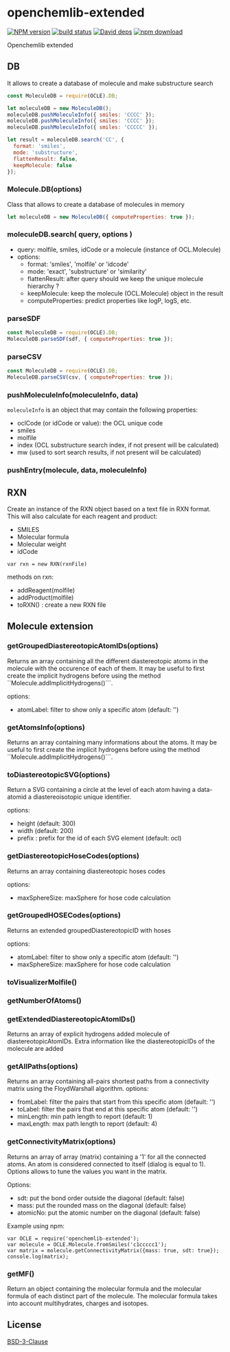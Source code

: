 # openchemlib-extended

[![NPM version][npm-image]][npm-url]
[![build status][travis-image]][travis-url]
[![David deps][david-image]][david-url]
[![npm download][download-image]][download-url]

Openchemlib extended

## DB

It allows to create a database of molecule and make substructure search

```js
const MoleculeDB = require(OCLE).DB;

let moleculeDB = new MoleculeDB();
moleculeDB.pushMoleculeInfo({ smiles: 'CCCC' });
moleculeDB.pushMoleculeInfo({ smiles: 'CCCC' });
moleculeDB.pushMoleculeInfo({ smiles: 'CCCCC' });

let result = moleculeDB.search('CC', {
  format: 'smiles',
  mode: 'substructure',
  flattenResult: false,
  keepMolecule: false
});
```

### Molecule.DB(options)

Class that allows to create a database of molecules in memory

```js
let moleculeDB = new MoleculeDB({ computeProperties: true });
```

### moleculeDB.search( query, options )

- query: molfile, smiles, idCode or a molecule (instance of OCL.Molecule)
- options:
  - format: 'smiles', 'molfile' or 'idcode'
  - mode: 'exact', 'substructure' or 'similarity'
  - flattenResult: after query should we keep the unique molecule hierarchy ?
  - keepMolecule: keep the molecule (OCL.Molecule) object in the result
  - computeProperties: predict properties like logP, logS, etc.

### parseSDF

```js
const MoleculeDB = require(OCLE).DB;
MoleculeDB.parseSDF(sdf, { computeProperties: true });
```

### parseCSV

```js
const MoleculeDB = require(OCLE).DB;
MoleculeDB.parseCSV(csv, { computeProperties: true });
```

### pushMoleculeInfo(moleculeInfo, data)

`moleculeInfo` is an object that may contain the following properties:

- oclCode (or idCode or value): the OCL unique code
- smiles
- molfile
- index (OCL substructure search index, if not present will be calculated)
- mw (used to sort search results, if not present will be calculated)

### pushEntry(molecule, data, moleculeInfo)

## RXN

Create an instance of the RXN object based on a text file in RXN format. This will also calculate for each reagent and product:

- SMILES
- Molecular formula
- Molecular weight
- idCode

```
var rxn = new RXN(rxnFile)
```

methods on rxn:

- addReagent(molfile)
- addProduct(molfile)
- toRXN() : create a new RXN file

## Molecule extension

### getGroupedDiastereotopicAtomIDs(options)

Returns an array containing all the different diastereotopic atoms in the molecule with the occurence of each of them.
It may be useful to first create the implicit hydrogens before using the method ``Molecule.addImplicitHydrogens()```.

options:

- atomLabel: filter to show only a specific atom (default: '')

### getAtomsInfo(options)

Returns an array containing many informations about the atoms.
It may be useful to first create the implicit hydrogens before using the method ``Molecule.addImplicitHydrogens()```.

### toDiastereotopicSVG(options)

Return a SVG containing a circle at the level of each atom having a data-atomid a diastereoisotopic unique identifier.

options:

- height (default: 300)
- width (default: 200)
- prefix : prefix for the id of each SVG element (default: ocl)

### getDiastereotopicHoseCodes(options)

Returns an array containing diastereotopic hoses codes

options:

- maxSphereSize: maxSphere for hose code calculation

### getGroupedHOSECodes(options)

Returns an extended groupedDiastereotopicID with hoses

options:

- atomLabel: filter to show only a specific atom (default: '')
- maxSphereSize: maxSphere for hose code calculation

### toVisualizerMolfile()

### getNumberOfAtoms()

### getExtendedDiastereotopicAtomIDs()

Returns an array of explicit hydrogens added molecule of diastereotopicAtomIDs.
Extra information like the diastereotopicIDs of the molecule are added

### getAllPaths(options)

Returns an array containing all-pairs shortest paths from a connectivity matrix using the FloydWarshall algorithm.
options:

- fromLabel: filter the pairs that start from this specific atom (default: '')
- toLabel: filter the pairs that end at this specific atom (default: '')
- minLength: min path length to report (default: 1)
- maxLength: max path length to report (default: 4)

### getConnectivityMatrix(options)

Returns an array of array (matrix) containing a '1' for all the connected atoms.
An atom is considered connected to itself (dialog is equal to 1). Options allows to
tune the values you want in the matrix.

Options:

- sdt: put the bond order outside the diagonal (default: false)
- mass: put the rounded mass on the diagonal (default: false)
- atomicNo: put the atomic number on the diagonal (default: false)

Example using npm:

```
var OCLE = require('openchemlib-extended');
var molecule = OCLE.Molecule.fromSmiles('c1ccccc1');
var matrix = molecule.getConnectivityMatrix({mass: true, sdt: true});
console.log(matrix);
```

### getMF()

Return an object containing the molecular formula and the molecular formula of each distinct
part of the molecule.
The molecular formula takes into account multihydrates, charges and isotopes.

## License

[BSD-3-Clause](./LICENSE)

[npm-image]: https://img.shields.io/npm/v/openchemlib-extended.svg?style=flat-square
[npm-url]: https://www.npmjs.com/package/openchemlib-extended
[travis-image]: https://img.shields.io/travis/cheminfo-js/openchemlib-extended/master.svg?style=flat-square
[travis-url]: https://travis-ci.org/cheminfo-js/openchemlib-extended
[david-image]: https://img.shields.io/david/cheminfo-js/openchemlib-extended.svg?style=flat-square
[david-url]: https://david-dm.org/cheminfo-js/openchemlib-extended
[download-image]: https://img.shields.io/npm/dm/openchemlib-extended.svg?style=flat-square
[download-url]: https://www.npmjs.com/package/openchemlib-extended
